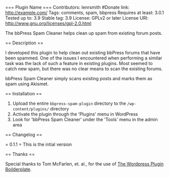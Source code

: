 === Plugin Name ===
Contributors: lenrsmith
#Donate link: http://example.com/
Tags: comments, spam, bbpress
Requires at least: 3.0.1
Tested up to: 3.9
Stable tag: 3.9
License: GPLv2 or later
License URI: http://www.gnu.org/licenses/gpl-2.0.html

The bbPress Spam Cleaner helps clean up spam from existing forum posts.

== Description ==

I developed this plugin to help clean out existing bbPress forums that have been spammed. One of the issues I encountered when
performing a similar task was the lack of such a feature in existing plugins. Most seemed to catch new spam, but there was
no clear means to scan the existing forums.

bbPress Spam Cleaner simply scans existing posts and marks them as spam using Akismet.


== Installation ==

1. Upload the entire `bbpress-spam-plugin` directory to the `/wp-content/plugins/` directory
2. Activate the plugin through the 'Plugins' menu in WordPress
3. Look for 'bbPress Spam Cleaner' under the 'Tools' menu in the admin area


== Changelog ==

= 0.1.1 =
This is the intial version


== Thanks ==

Special thanks to Tom McFarlen, et. al., for the use of [The Wordpress Plugin Boilderplate](http://wppb.io).